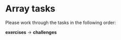 # Array tasks

Please work through the tasks in the following order:

**exercises** -> **challenges**
